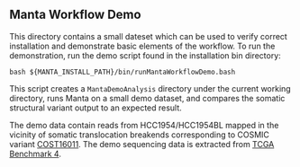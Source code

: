 Manta Workflow Demo
-------------------

This directory contains a small dateset which can be used to verify
correct installation and demonstrate basic elements of the
workflow. To run the demonstration, run the demo script found in the
installation bin directory:

```
bash ${MANTA_INSTALL_PATH}/bin/runMantaWorkflowDemo.bash
```

This script creates a `MantaDemoAnalysis` directory under the current
working directory, runs Manta on a small demo dataset, and compares
the somatic structural variant output to an expected result.

The demo data contain reads from HCC1954/HCC1954BL mapped in the
vicinity of somatic translocation breakends corresponding to COSMIC
variant [COST16011][1]. The demo sequencing data is extracted from
[TCGA Benchmark 4][2].

[1]:http://grch37-cancer.sanger.ac.uk/cosmic/rearrangement/overview?id=16011
[2]:https://cghub.ucsc.edu/datasets/benchmark_download.html
